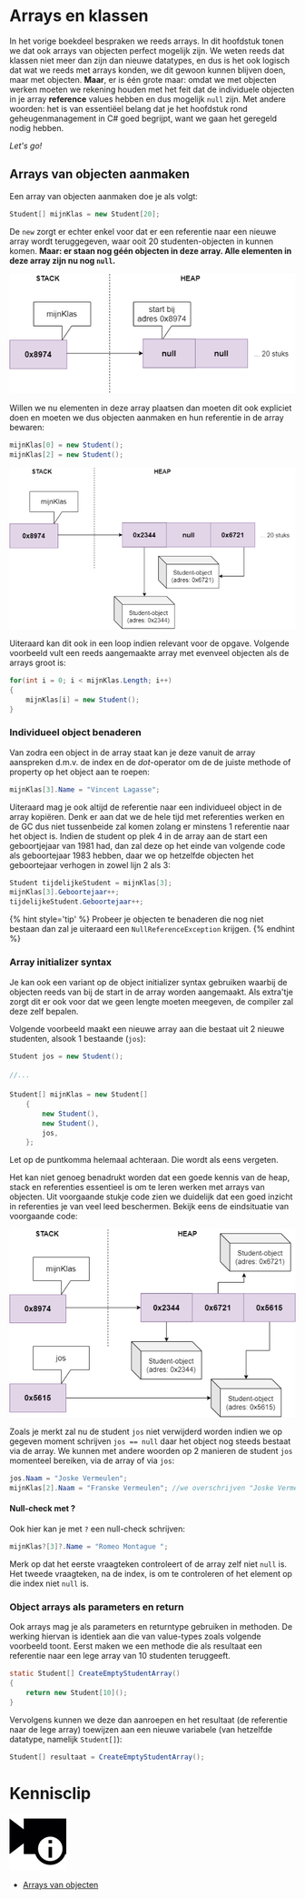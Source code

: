 # Arrays en klassen

In het vorige boekdeel bespraken we reeds arrays. In dit hoofdstuk tonen we dat ook arrays van objecten perfect mogelijk zijn. We weten reeds dat klassen niet meer dan zijn dan nieuwe datatypes, en dus is het ook logisch dat wat we reeds met arrays konden, we dit gewoon kunnen blijven doen, maar met objecten. **Maar**, er is één grote maar: omdat we met objecten werken moeten we rekening houden met het feit dat de individuele objecten in je array **reference** values hebben en dus mogelijk ``null`` zijn. Met andere woorden: het is van essentiëel belang dat je het hoofdstuk rond geheugenmanagement in C# goed begrijpt, want we gaan het geregeld nodig hebben.

*Let's go!*

## Arrays van objecten aanmaken

Een array van objecten aanmaken doe je als volgt:

```java
Student[] mijnKlas = new Student[20];
```

De ``new`` zorgt er echter enkel voor dat er een referentie naar een nieuwe array wordt teruggegeven, waar ooit 20 studenten-objecten in kunnen komen. **Maar: er staan nog géén objecten in deze array. Alle elementen in deze array zijn nu nog ``null``.**

<!--- {width:60%} --->
![De referentie naar een , nu nog, lege array is aangemaakt.](../assets/6_klassen/beginarraysit.png)

Willen we nu elementen in deze array plaatsen dan moeten dit ook expliciet doen en moeten we dus objecten aanmaken en hun referentie in de array bewaren:

```java
mijnKlas[0] = new Student();
mijnKlas[2] = new Student();
```

<!--- {width:60%} --->
![](../assets/6_klassen/beginarraysit2.png)


Uiteraard kan dit ook in een loop indien relevant voor de opgave. Volgende voorbeeld vult een reeds aangemaakte array met evenveel objecten als de arrays groot is: 

```java
for(int i = 0; i < mijnKlas.Length; i++)
{
    mijnKlas[i] = new Student();
}
```

### Individueel object benaderen

Van zodra een object in de array staat kan je deze vanuit de array aanspreken d.m.v. de index en de *dot*-operator om de de juiste methode of property op het object aan te roepen:

```java
mijnKlas[3].Name = "Vincent Lagasse";
```

Uiteraard mag je ook altijd de referentie naar een individueel object in de array kopiëren. Denk er aan dat we de hele tijd met referenties werken en de GC dus niet tussenbeide zal komen zolang er minstens 1 referentie naar het object is. Indien de student op plek 4 in de array aan de start een geboortjejaar van 1981 had, dan zal deze op het einde van volgende code als geboortejaar 1983 hebben, daar we op hetzelfde objecten het geboortejaar verhogen in zowel lijn 2 als 3:

```java
Student tijdelijkeStudent = mijnKlas[3];
mijnKlas[3].Geboortejaar++;
tijdelijkeStudent.Geboortejaar++;
```

{% hint style='tip' %}
Probeer je objecten te benaderen die nog niet bestaan dan zal je uiteraard een ``NullReferenceException`` krijgen.
{% endhint %}


### Array initializer syntax

Je kan ook een variant op de object initializer syntax gebruiken waarbij de objecten reeds van bij de start in de array worden aangemaakt. Als extra'tje zorgt dit er ook voor dat we geen lengte moeten meegeven, de compiler zal deze zelf bepalen. 

Volgende voorbeeld maakt een nieuwe array aan die bestaat uit 2 nieuwe studenten, alsook 1 bestaande (``jos``):

```java
Student jos = new Student();

//...

Student[] mijnKlas = new Student[]
    {
        new Student(),
        new Student(),
        jos,
    };
```

Let op de puntkomma helemaal achteraan. Die wordt als eens vergeten.

<!---{pagebreak} --->


Het kan niet genoeg benadrukt worden dat een goede kennis van de heap, stack en referenties essentieel is om te leren werken met arrays van objecten. Uit voorgaande stukje code zien we duidelijk dat een goed inzicht in referenties je van veel leed beschermen. Bekijk eens de eindsituatie van voorgaande code:

<!--- {width:40%} --->
![](../assets/6_klassen/objeeindsit.png)

Zoals je merkt zal nu de student ``jos`` niet verwijderd worden indien we op gegeven moment schrijven ``jos == null`` daar het object nog steeds bestaat via de array.
We kunnen met andere woorden op 2 manieren de student ``jos`` momenteel bereiken, via de array of via ``jos``:

```java
jos.Naam = "Joske Vermeulen";
mijnKlas[2].Naam = "Franske Vermeulen"; //we overschrijven "Joske Vermeulen"
```



#### Null-check met ?

Ook hier kan je met ``?`` een null-check schrijven:

```java
mijnKlas?[3]?.Name = "Romeo Montague ";
```

Merk op dat het eerste vraagteken controleert of de array zelf niet ``null`` is. Het tweede vraagteken, na de index, is om te controleren of het element op die index niet ``null`` is.

### Object arrays als parameters en return

Ook arrays mag je als parameters en returntype gebruiken in methoden. De werking hiervan is identiek aan die van value-types zoals volgende voorbeeld toont. Eerst maken we een methode die als resultaat een referentie naar een lege array van 10 studenten teruggeeft.

```java
static Student[] CreateEmptyStudentArray()
{
    return new Student[10]();
}
```
Vervolgens kunnen we deze dan aanroepen en het resultaat (de referentie naar de lege array) toewijzen aan een nieuwe variabele (van hetzelfde datatype, namelijk ``Student[]``):

```java
Student[] resultaat = CreateEmptyStudentArray();
```

<!---NOBOOKSTART--->
# Kennisclip
![](../assets/infoclip.png)
* [Arrays van objecten](https://ap.cloud.panopto.eu/Panopto/Pages/Viewer.aspx?id=328b271a-f26e-44ed-8e03-acb400ac9b72)
<!---NOBOOKEND--->


